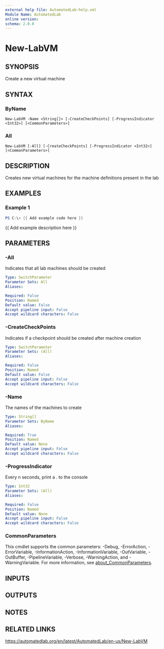 ```yaml
---
external help file: AutomatedLab-help.xml
Module Name: AutomatedLab
online version:
schema: 2.0.0
---
```


# New-LabVM

## SYNOPSIS
Create a new virtual machine

## SYNTAX

### ByName
```
New-LabVM -Name <String[]> [-CreateCheckPoints] [-ProgressIndicator <Int32>] [<CommonParameters>]
```

### All
```
New-LabVM [-All] [-CreateCheckPoints] [-ProgressIndicator <Int32>] [<CommonParameters>]
```

## DESCRIPTION
Creates new virtual machines for the machine definitions present in the lab

## EXAMPLES

### Example 1
```powershell
PS C:\> {{ Add example code here }}
```

{{ Add example description here }}

## PARAMETERS

### -All
Indicates that all lab machines should be created

```yaml
Type: SwitchParameter
Parameter Sets: All
Aliases:

Required: False
Position: Named
Default value: False
Accept pipeline input: False
Accept wildcard characters: False
```

### -CreateCheckPoints
Indicates if a checkpoint should be created after machine creation

```yaml
Type: SwitchParameter
Parameter Sets: (All)
Aliases:

Required: False
Position: Named
Default value: False
Accept pipeline input: False
Accept wildcard characters: False
```

### -Name
The names of the machines to create

```yaml
Type: String[]
Parameter Sets: ByName
Aliases:

Required: True
Position: Named
Default value: None
Accept pipeline input: False
Accept wildcard characters: False
```

### -ProgressIndicator
Every n seconds, print a .
to the console

```yaml
Type: Int32
Parameter Sets: (All)
Aliases:

Required: False
Position: Named
Default value: None
Accept pipeline input: False
Accept wildcard characters: False
```

### CommonParameters
This cmdlet supports the common parameters: -Debug, -ErrorAction, -ErrorVariable, -InformationAction, -InformationVariable, -OutVariable, -OutBuffer, -PipelineVariable, -Verbose, -WarningAction, and -WarningVariable. For more information, see [about_CommonParameters](http://go.microsoft.com/fwlink/?LinkID=113216).

## INPUTS

## OUTPUTS

## NOTES

## RELATED LINKS
https://automatedlab.org/en/latest/AutomatedLab/en-us/New-LabVM
